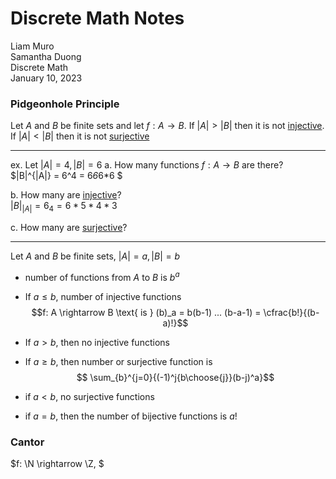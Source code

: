 # Discrete Math Notes
Liam Muro \
Samantha Duong \
Discrete Math \
January 10, 2023 
    

### Pidgeonhole Principle
Let $A$ and $B$ be finite sets and let $f: A \rightarrow B$. If $|A| > |B|$ then it is not [injective](/Glossary/functions/injective-functions.md). If $|A| < |B|$ then it is not [surjective](/Glossary/functions/surjective-functions.md) 

___

ex. Let $|A| = 4, |B| = 6$
a. How many functions $f: A \rightarrow B$ are there? \
$|B|^{|A|} = 6^4 = 6*6*6*6 $

b. How many are [injective](/Glossary/functions/injective-functions.md)? \
$|B|_{|A|} = 6_4 = 6*5*4*3$

c. How many are [surjective](/Glossary/functions/surjective-functions.md)? 

___

Let $A$ and $B$ be finite sets, $|A| = a, |B| = b$

- number of functions from $A$ to $B$ is $b^a$
- If $a \leq b$, number of injective functions $$f: A \rightarrow B \text{ is } (b)_a = b(b-1) ... (b-a-1) = \cfrac{b!}{(b-a)!}$$
- If $a > b$, then no injective functions
- If $a \geq b$, then number or surjective  function is 
$$ \sum_{b}^{j=0}{(-1)^j{b\choose{j}}(b-j)^a}$$

- if $a < b$, no surjective functions
- if $a = b$, then the number of bijective functions is $a!$

### Cantor
$f: \N \rightarrow \Z, $


